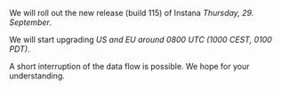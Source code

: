 We will roll out the new release (build 115) of Instana *Thursday, 29. September*.

We will start upgrading *US and EU around 0800 UTC (1000 CEST, 0100 PDT)*.

A short interruption of the data flow is possible. We hope for your understanding.
